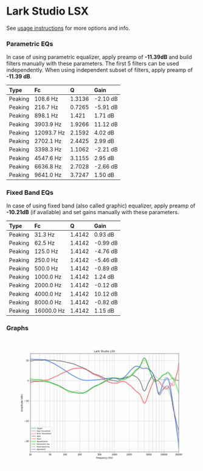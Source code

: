 # Lark Studio LSX
See [usage instructions](https://github.com/jaakkopasanen/AutoEq#usage) for more options and info.

### Parametric EQs
In case of using parametric equalizer, apply preamp of **-11.39dB** and build filters manually
with these parameters. The first 5 filters can be used independently.
When using independent subset of filters, apply preamp of **-11.39 dB**.

| Type    | Fc         |      Q | Gain     |
|:--------|:-----------|:-------|:---------|
| Peaking | 108.6 Hz   | 1.3136 | -2.10 dB |
| Peaking | 216.7 Hz   | 0.7265 | -5.91 dB |
| Peaking | 898.1 Hz   | 1.421  | 1.71 dB  |
| Peaking | 3903.9 Hz  | 1.9266 | 11.12 dB |
| Peaking | 12093.7 Hz | 2.1592 | 4.02 dB  |
| Peaking | 2702.1 Hz  | 2.4425 | 2.99 dB  |
| Peaking | 3398.3 Hz  | 1.1062 | -2.21 dB |
| Peaking | 4547.6 Hz  | 3.1155 | 2.95 dB  |
| Peaking | 6636.8 Hz  | 2.7028 | -2.66 dB |
| Peaking | 9641.0 Hz  | 3.7247 | 1.50 dB  |

### Fixed Band EQs
In case of using fixed band (also called graphic) equalizer, apply preamp of **-10.21dB**
(if available) and set gains manually with these parameters.

| Type    | Fc         |      Q | Gain     |
|:--------|:-----------|:-------|:---------|
| Peaking | 31.3 Hz    | 1.4142 | 0.93 dB  |
| Peaking | 62.5 Hz    | 1.4142 | -0.99 dB |
| Peaking | 125.0 Hz   | 1.4142 | -4.76 dB |
| Peaking | 250.0 Hz   | 1.4142 | -5.46 dB |
| Peaking | 500.0 Hz   | 1.4142 | -0.89 dB |
| Peaking | 1000.0 Hz  | 1.4142 | 1.24 dB  |
| Peaking | 2000.0 Hz  | 1.4142 | -0.12 dB |
| Peaking | 4000.0 Hz  | 1.4142 | 10.12 dB |
| Peaking | 8000.0 Hz  | 1.4142 | -0.82 dB |
| Peaking | 16000.0 Hz | 1.4142 | 1.15 dB  |

### Graphs
![](./Lark%20Studio%20LSX.png)